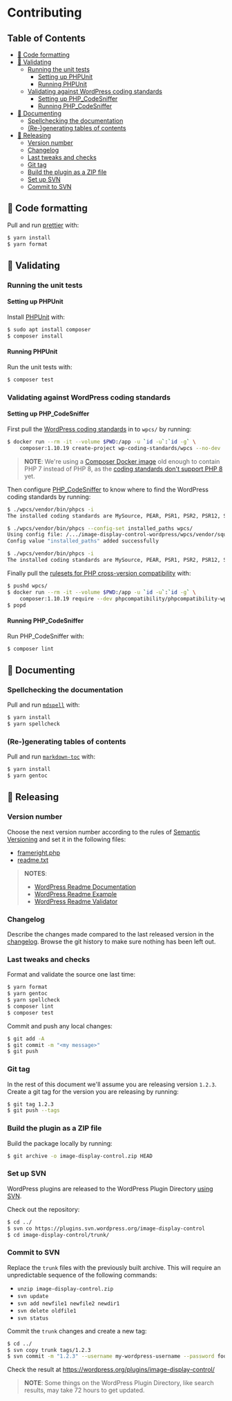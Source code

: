 # Contributing

## Table of Contents

<!-- toc -->

- [:floppy_disk: Code formatting](#floppy_disk-code-formatting)
- [:memo: Validating](#memo-validating)
  * [Running the unit tests](#running-the-unit-tests)
    + [Setting up PHPUnit](#setting-up-phpunit)
    + [Running PHPUnit](#running-phpunit)
  * [Validating against WordPress coding standards](#validating-against-wordpress-coding-standards)
    + [Setting up PHP_CodeSniffer](#setting-up-php_codesniffer)
    + [Running PHP_CodeSniffer](#running-php_codesniffer)
- [:bookmark_tabs: Documenting](#bookmark_tabs-documenting)
  * [Spellchecking the documentation](#spellchecking-the-documentation)
  * [(Re-)generating tables of contents](#re-generating-tables-of-contents)
- [:gift: Releasing](#gift-releasing)
  * [Version number](#version-number)
  * [Changelog](#changelog)
  * [Last tweaks and checks](#last-tweaks-and-checks)
  * [Git tag](#git-tag)
  * [Build the plugin as a ZIP file](#build-the-plugin-as-a-zip-file)
  * [Set up SVN](#set-up-svn)
  * [Commit to SVN](#commit-to-svn)

<!-- tocstop -->

## :floppy_disk: Code formatting

Pull and run [prettier](https://github.com/prettier/plugin-php) with:

```bash
$ yarn install
$ yarn format
```

## :memo: Validating

### Running the unit tests

#### Setting up PHPUnit

Install [PHPUnit](https://phpunit.readthedocs.io/en/9.5/installation.html)
with:

```bash
$ sudo apt install composer
$ composer install
```

#### Running PHPUnit

Run the unit tests with:

```bash
$ composer test
```

### Validating against WordPress coding standards

#### Setting up PHP_CodeSniffer

First pull the
[WordPress coding standards](https://github.com/WordPress/WordPress-Coding-Standards)
in to `wpcs/` by running:

```bash
$ docker run --rm -it --volume $PWD:/app -u `id -u`:`id -g` \
    composer:1.10.19 create-project wp-coding-standards/wpcs --no-dev
```

> **NOTE**: We're using a
> [Composer Docker image](https://hub.docker.com/_/composer/) old enough to
> contain PHP 7 instead of PHP 8, as the
> [coding standards don't support PHP 8](https://github.com/WordPress/WordPress-Coding-Standards/issues/2070)
> yet.

Then configure [PHP_CodeSniffer](https://github.com/squizlabs/PHP_CodeSniffer)
to know where to find the WordPress coding standards by running:

```bash
$ ./wpcs/vendor/bin/phpcs -i
The installed coding standards are MySource, PEAR, PSR1, PSR2, PSR12, Squiz and Zend

$ ./wpcs/vendor/bin/phpcs --config-set installed_paths wpcs/
Using config file: /.../image-display-control-wordpress/wpcs/vendor/squizlabs/php_codesniffer/CodeSniffer.conf
Config value "installed_paths" added successfully

$ ./wpcs/vendor/bin/phpcs -i
The installed coding standards are MySource, PEAR, PSR1, PSR2, PSR12, Squiz, Zend, WordPress, WordPress-Core, WordPress-Docs and WordPress-Extra
```

Finally pull the
[rulesets for PHP cross-version compatibility](https://github.com/PHPCompatibility/PHPCompatibilityWP)
with:

```bash
$ pushd wpcs/
$ docker run --rm -it --volume $PWD:/app -u `id -u`:`id -g` \
    composer:1.10.19 require --dev phpcompatibility/phpcompatibility-wp:"*"
$ popd
```

#### Running PHP_CodeSniffer

Run PHP_CodeSniffer with:

```bash
$ composer lint
```

## :bookmark_tabs: Documenting

### Spellchecking the documentation

Pull and run [`mdspell`](https://github.com/lukeapage/node-markdown-spellcheck)
with:

```bash
$ yarn install
$ yarn spellcheck
```

### (Re-)generating tables of contents

Pull and run [`markdown-toc`](https://github.com/jonschlinkert/markdown-toc)
with:

```bash
$ yarn install
$ yarn gentoc
```

## :gift: Releasing

### Version number

Choose the next version number according to the rules of
[Semantic Versioning](https://semver.org/) and set it in the following files:

* [frameright.php](../frameright.php#L8)
* [readme.txt](../readme.txt#L9)

> **NOTES**:
>
> * [WordPress Readme Documentation](https://developer.wordpress.org/plugins/wordpress-org/how-your-readme-txt-works/)
> * [WordPress Readme Example](https://wordpress.org/plugins/readme.txt)
> * [WordPress Readme Validator](https://wordpress.org/plugins/developers/readme-validator/)

### Changelog

Describe the changes made compared to the last released version in the
[changelog](../readme.txt). Browse the git history to make sure nothing has
been left out.

### Last tweaks and checks

Format and validate the source one last time:

```bash
$ yarn format
$ yarn gentoc
$ yarn spellcheck
$ composer lint
$ composer test
```

Commit and push any local changes:

```bash
$ git add -A
$ git commit -m "<my message>"
$ git push
```

### Git tag

In the rest of this document we'll assume you are releasing version `1.2.3`.
Create a git tag for the version you are releasing by running:

```bash
$ git tag 1.2.3
$ git push --tags
```

### Build the plugin as a ZIP file

Build the package locally by running:

```bash
$ git archive -o image-display-control.zip HEAD
```

### Set up SVN

WordPress plugins are released to the WordPress Plugin Directory
[using SVN](https://developer.wordpress.org/plugins/wordpress-org/how-to-use-subversion/).

Check out the repository:

```bash
$ cd ../
$ svn co https://plugins.svn.wordpress.org/image-display-control
$ cd image-display-control/trunk/
```

### Commit to SVN

Replace the `trunk` files with the previously built archive. This will require
an unpredictable sequence of the following commands:

* `unzip image-display-control.zip`
* `svn update`
* `svn add newfile1 newfile2 newdir1`
* `svn delete oldfile1`
* `svn status`

Commit the `trunk` changes and create a new tag:

```bash
$ cd ../
$ svn copy trunk tags/1.2.3
$ svn commit -m "1.2.3" --username my-wordpress-username --password foo
```

Check the result at https://wordpress.org/plugins/image-display-control/

> **NOTE**: Some things on the WordPress Plugin Directory, like search results,
> may take 72 hours to get updated.
